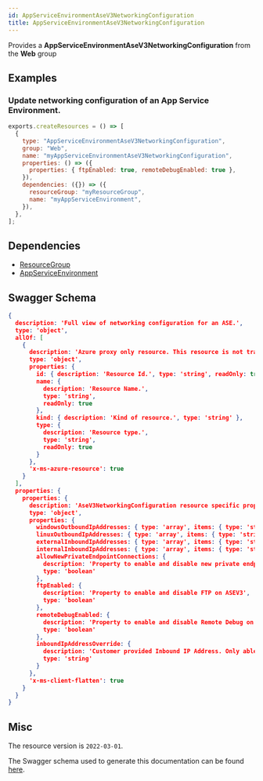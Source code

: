 ```yaml
---
id: AppServiceEnvironmentAseV3NetworkingConfiguration
title: AppServiceEnvironmentAseV3NetworkingConfiguration
---
```

Provides a **AppServiceEnvironmentAseV3NetworkingConfiguration** from the **Web** group
## Examples
### Update networking configuration of an App Service Environment.
```js
exports.createResources = () => [
  {
    type: "AppServiceEnvironmentAseV3NetworkingConfiguration",
    group: "Web",
    name: "myAppServiceEnvironmentAseV3NetworkingConfiguration",
    properties: () => ({
      properties: { ftpEnabled: true, remoteDebugEnabled: true },
    }),
    dependencies: ({}) => ({
      resourceGroup: "myResourceGroup",
      name: "myAppServiceEnvironment",
    }),
  },
];

```
## Dependencies
- [ResourceGroup](../Resources/ResourceGroup.md)
- [AppServiceEnvironment](../Web/AppServiceEnvironment.md)
## Swagger Schema
```json
{
  description: 'Full view of networking configuration for an ASE.',
  type: 'object',
  allOf: [
    {
      description: 'Azure proxy only resource. This resource is not tracked by Azure Resource Manager.',
      type: 'object',
      properties: {
        id: { description: 'Resource Id.', type: 'string', readOnly: true },
        name: {
          description: 'Resource Name.',
          type: 'string',
          readOnly: true
        },
        kind: { description: 'Kind of resource.', type: 'string' },
        type: {
          description: 'Resource type.',
          type: 'string',
          readOnly: true
        }
      },
      'x-ms-azure-resource': true
    }
  ],
  properties: {
    properties: {
      description: 'AseV3NetworkingConfiguration resource specific properties',
      type: 'object',
      properties: {
        windowsOutboundIpAddresses: { type: 'array', items: { type: 'string' }, readOnly: true },
        linuxOutboundIpAddresses: { type: 'array', items: { type: 'string' }, readOnly: true },
        externalInboundIpAddresses: { type: 'array', items: { type: 'string' }, readOnly: true },
        internalInboundIpAddresses: { type: 'array', items: { type: 'string' }, readOnly: true },
        allowNewPrivateEndpointConnections: {
          description: 'Property to enable and disable new private endpoint connection creation on ASE',
          type: 'boolean'
        },
        ftpEnabled: {
          description: 'Property to enable and disable FTP on ASEV3',
          type: 'boolean'
        },
        remoteDebugEnabled: {
          description: 'Property to enable and disable Remote Debug on ASEV3',
          type: 'boolean'
        },
        inboundIpAddressOverride: {
          description: 'Customer provided Inbound IP Address. Only able to be set on Ase create.',
          type: 'string'
        }
      },
      'x-ms-client-flatten': true
    }
  }
}
```
## Misc
The resource version is `2022-03-01`.

The Swagger schema used to generate this documentation can be found [here](https://github.com/Azure/azure-rest-api-specs/tree/main/specification/web/resource-manager/Microsoft.Web/stable/2022-03-01/AppServiceEnvironments.json).

